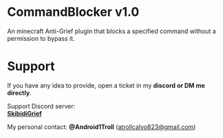# **CommandBlocker v1.0**
An minecraft Anti-Grief plugin that blocks a specified command without a permission to bypass it.

# Support
If you have any idea to provide, open a ticket in my **discord or DM me directly**.

Support Discord server:  
[**SkibidiGrief**](https://dsc.gg/SkibidiGrief)

My personal contact: **@Android1Troll** (atrollcalvo823@gmail.com)
